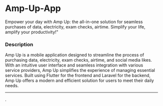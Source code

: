 
# Amp-Up-App
Empower your day with Amp Up: the all-in-one solution for seamless purchases of data, electricity, exam checks, airtime. Simplify your life, amplify your productivity!"

### Description
Amp Up is a mobile application designed to streamline the process of purchasing data, electricity, exam checks, airtime, and social media likes. With an intuitive user interface and seamless integration with various service providers, Amp Up simplifies the experience of managing essential services. Built using Flutter for the frontend and Laravel for the backend, Amp Up offers a modern and efficient solution for users to meet their daily needs.

----

.
